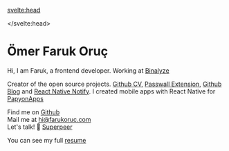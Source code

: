 <script>
	import TechStack from '$lib/components/TechStack.svelte';
</script>

<svelte:head>

<title>Faruk Oruç</title>

</svelte:head>

# Ömer Faruk Oruç

Hi, I am Faruk, a frontend developer. Working at [Binalyze](https://www.binalyze.com/)

Creator of the open source projects. [Github CV](https://github.com/bufgix/github-cv), [Passwall Extension](https://github.com/passwall/passwall-extension), [Github Blog](https://github.com/bufgix/github-blog) and [React Native Notify](https://github.com/Papyon-Apps/rn-notify).
I created mobile apps with React Native for [PapyonApps](https://github.com/Papyon-Apps/)

<TechStack />

Find me on [Github](https://github.com/bufgix)<br />
Mail me at [ hi@farukoruc.com](mailto:hi@farukoruc.com])<br />
Let's talk! 🤙 [Superpeer](https://superpeer.com/farukbfx)

You can see my full [resume](/resume.pdf)
